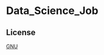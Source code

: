 # Data_Science_Job
## License

[GNU](https://github.com/nueapop/Data_Science_Job/blob/main/LICENSE)
